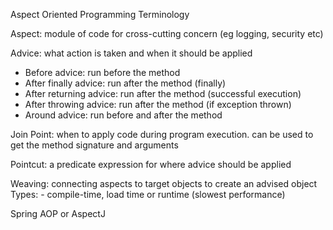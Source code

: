 Aspect Oriented Programming Terminology

Aspect: module of code for cross-cutting concern (eg logging, security etc)

Advice: what action is taken and when it should be applied
  - Before advice: run before the method
  - After finally advice: run after the method (finally)
  - After returning advice: run after the method (successful execution)
  - After throwing advice: run after the method (if exception thrown)
  - Around advice: run before and after the method

Join Point: when to apply code during program execution. can be used to get the method signature and arguments

Pointcut: a predicate expression for where advice should be applied

Weaving: connecting aspects to target objects to create an advised object
  Types:
    - compile-time, load time or runtime (slowest performance)
    
Spring AOP or AspectJ